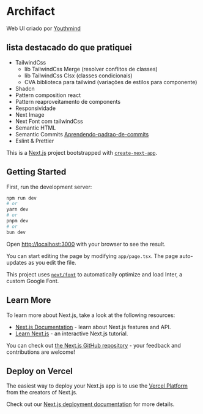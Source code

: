 # Archifact
Web UI criado por [Youthmind](https://dribbble.com/shots/23205938-Archifact-Web-UI-Redesign-By-Youthmind)
## lista destacado do que pratiquei
- TailwindCss
  - lib TailwindCss Merge (resolver conflitos de classes)
  - lib TailwindCss Clsx (classes condicionais)
  - CVA biblioteca para tailwind (variações de estilos para componente)
- Shadcn
- Pattern composition react
- Pattern reaproveitamento de components
- Responsividade
- Next Image
- Next Font com tailwindCss
- Semantic HTML
- Semantic Commits [Aprendendo-padrao-de-commits](https://github.com/iuricode/padroes-de-commits)
- Eslint & Prettier

This is a [Next.js](https://nextjs.org/) project bootstrapped with [`create-next-app`](https://github.com/vercel/next.js/tree/canary/packages/create-next-app).

## Getting Started

First, run the development server:

```bash
npm run dev
# or
yarn dev
# or
pnpm dev
# or
bun dev
```

Open [http://localhost:3000](http://localhost:3000) with your browser to see the result.

You can start editing the page by modifying `app/page.tsx`. The page auto-updates as you edit the file.

This project uses [`next/font`](https://nextjs.org/docs/basic-features/font-optimization) to automatically optimize and load Inter, a custom Google Font.

## Learn More

To learn more about Next.js, take a look at the following resources:

- [Next.js Documentation](https://nextjs.org/docs) - learn about Next.js features and API.
- [Learn Next.js](https://nextjs.org/learn) - an interactive Next.js tutorial.

You can check out [the Next.js GitHub repository](https://github.com/vercel/next.js/) - your feedback and contributions are welcome!

## Deploy on Vercel

The easiest way to deploy your Next.js app is to use the [Vercel Platform](https://vercel.com/new?utm_medium=default-template&filter=next.js&utm_source=create-next-app&utm_campaign=create-next-app-readme) from the creators of Next.js.

Check out our [Next.js deployment documentation](https://nextjs.org/docs/deployment) for more details.

